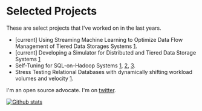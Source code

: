 # Selected Projects

These are select projects that I've worked on in the last years.

- [current] Using Streaming Machine Learning to Optimize Data Flow Management of Tiered Data Storages Systems [1](https://www.stockwatch.com.cy/en/article/emporika-nea/cut-partners-huawei-fuel-ai-data-storage-systems).
- [current] Developing a Simulator for Distributed and Tiered Data Storage Systems [1](https://www.infocommunications.hu/2022_4_3)
- Self-Tuning for SQL-on-Hadoop Systems [1](https://www.sciencedirect.com/science/article/abs/pii/S2214579621000216), [2](https://link.springer.com/chapter/10.1007%2F978-3-030-33223-5_9), [3](http://ceur-ws.org/Vol-2469/ERDemo03.pdf).
- Stress Testing Relational Databases with dynamically shifting workload volumes and velocity [1](https://link.springer.com/chapter/10.1007/978-3-319-44403-1_13).

I'm an open source advocate. I'm on [twitter](https://www.twitter.com/miro_fh).

[![Github stats](https://github-readme-stats.vercel.app/api?username=mirofh&theme=white-black)](https://github.com/mirofh/github-readme-stats)
